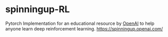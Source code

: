 # spinningup-RL
Pytorch Implementation for an educational resource by [OpenAI](https://openai.com) to help anyone learn deep reinforcement learning. https://spinningup.openai.com/
